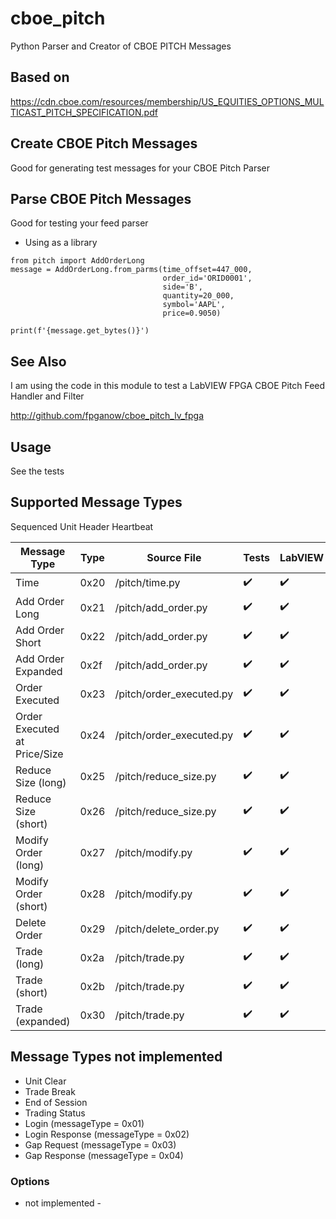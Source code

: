 # cboe_pitch
Python Parser and Creator of CBOE PITCH Messages

## Based on
https://cdn.cboe.com/resources/membership/US_EQUITIES_OPTIONS_MULTICAST_PITCH_SPECIFICATION.pdf

## Create CBOE Pitch Messages

Good for generating test messages for your CBOE Pitch Parser

## Parse CBOE Pitch Messages

Good for testing your feed parser

- Using as a library
```
from pitch import AddOrderLong
message = AddOrderLong.from_parms(time_offset=447_000,
                                  order_id='ORID0001',
                                  side='B',
                                  quantity=20_000,
                                  symbol='AAPL',
                                  price=0.9050)

print(f'{message.get_bytes()}')
```

## See Also

I am using the code in this module to test a LabVIEW FPGA CBOE Pitch
Feed Handler and Filter

http://github.com/fpganow/cboe_pitch_lv_fpga

## Usage

See the tests

## Supported Message Types


Sequenced Unit Header
Heartbeat

| Message Type                 | Type | Source File              | Tests              | LabVIEW              |
|------------------------------|------|--------------------------|--------------------|----------------------|
| Time                         | 0x20 | /pitch/time.py           | :heavy_check_mark: | :heavy_check_mark:   |
| Add Order Long               | 0x21 | /pitch/add_order.py      | :heavy_check_mark: | :heavy_check_mark:   |
| Add Order Short              | 0x22 | /pitch/add_order.py      | :heavy_check_mark: | :heavy_check_mark:   |
| Add Order Expanded           | 0x2f | /pitch/add_order.py      | :heavy_check_mark: | :heavy_check_mark:   |
| Order Executed               | 0x23 | /pitch/order_executed.py | :heavy_check_mark: | :heavy_check_mark:   |
| Order Executed at Price/Size | 0x24 | /pitch/order_executed.py | :heavy_check_mark: | :heavy_check_mark:   |
| Reduce Size (long)           | 0x25 | /pitch/reduce_size.py    | :heavy_check_mark: | :heavy_check_mark:   |
| Reduce Size (short)          | 0x26 | /pitch/reduce_size.py    | :heavy_check_mark: | :heavy_check_mark:   |
| Modify Order (long)          | 0x27 | /pitch/modify.py         | :heavy_check_mark: | :heavy_check_mark:   |
| Modify Order (short)         | 0x28 | /pitch/modify.py         | :heavy_check_mark: | :heavy_check_mark:   |
| Delete Order                 | 0x29 | /pitch/delete_order.py   | :heavy_check_mark: | :heavy_check_mark:   |
| Trade (long)                 | 0x2a | /pitch/trade.py          | :heavy_check_mark: | :heavy_check_mark:   |
| Trade (short)                | 0x2b | /pitch/trade.py          | :heavy_check_mark: | :heavy_check_mark:   |
| Trade (expanded)             | 0x30 | /pitch/trade.py          | :heavy_check_mark: | :heavy_check_mark:   |


## Message Types not implemented

* Unit Clear
* Trade Break
* End of Session
* Trading Status
* Login (messageType = 0x01)
* Login Response (messageType = 0x02)
* Gap Request (messageType = 0x03)
* Gap Response (messageType = 0x04)

### Options
- not implemented -
